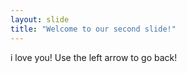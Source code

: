 ```yaml
---
layout: slide
title: "Welcome to our second slide!"
---
```

i love you!
Use the left arrow to go back!
